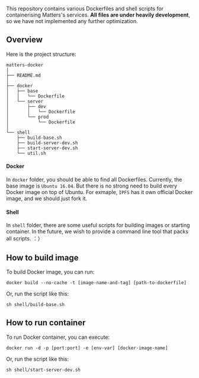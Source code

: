 This repository contains various Dockerfiles and shell scripts for containerising Matters's services. **All files are under heavily development**, so we have not implemented any further optimization.

## Overview ##

Here is the project structure:

```
matters-docker
│
├── README.md
│
├── docker
│   ├── base
│   │   └── Dockerfile
│   └── server
│       ├── dev
│       │   └── Dockerfile
│       └── prod
│           └── Dockerfile
│
└── shell
    ├── build-base.sh
    ├── build-server-dev.sh
    ├── start-server-dev.sh
    └── util.sh

```

#### Docker ####
In `docker` folder, you should be able to find all Dockerfiles. Currently, the base image is `Ubuntu 16.04`. But there is no strong need to build every Docker image on top of Ubuntu. For exmaple, `IPFS` has it own official Docker image, and we should just fork it.

#### Shell ####
In `shell` folder, there are some useful scripts for building images or starting container. In the future, we wish to provide a command line tool that packs all scripts. ：）

## How to build image ##
To build Docker image, you can run:

```
docker build --no-cache -t [image-name-and-tag] [path-to-dockerfile]
```

Or, run the script like this:

```
sh shell/build-base.sh
```

## How to run container ##
To run Docker container, you can execute:

```
docker run -d -p [port:port] -e [env-var] [docker-image-name]
```

Or, run the script like this:

```
sh shell/start-server-dev.sh
```
